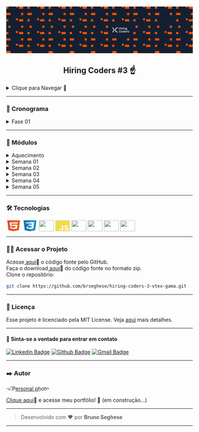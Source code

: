 <p align="center" id='top'>
    <img src="./a0_assets/banner.png">
    <h2 align="center"> Hiring Coders #3 ☝ </h2>
</p>

<details>
<summary>Clique para Navegar 🔽</summary>

- <a href="#cronograma">Cronograma</a>
- <a href="#modulos">Módulos</a>
- <a href="#tecnologias">Tecnologias</a>
- <a href="#acessar-projeto">Acessar Projeto</a>
- <a href="#licenca">Licença</a>
- <a href="#autor">Autor</a>

</details>

---

<h3 id="cronograma">📆 Cronograma</h3>

<details>
<summary>Fase 01</summary>

####

<ul>
<li>Aquecimento - 26/04/2022 a 01/05/2022</li>
<li>Semana 01 - 02/05/2022 a 08/05/2022</li>
<li>Semana 02 - 09/05/2022 a 15/05/2022</li>
<li>Semana 03 - 16/05/2022 a 22/05/2022</li>
<li>Semana 04 - 23/05/2022 a 29/05/2022</li>
<li>Semana 05 - 30/05/2022 a 05/06/2022</li>
</ul>

</details>

---

<h3 id="modulos">🎯​ Módulos</h3>

<details>
<summary>Aquecimento</summary>

####

- [Metodologias Ágeis](https://github.com/brseghese/hiring-coders-3-vtex-gama/tree/main/a1_metodologias_ageis)
- [Boas Práticas](https://github.com/brseghese/hiring-coders-3-vtex-gama/tree/main/a2_boas_praticas)
- [Estrutura de Dados](https://github.com/brseghese/hiring-coders-3-vtex-gama/tree/main/a3_estrutura_de_dados)
- [Testes](https://github.com/brseghese/hiring-coders-3-vtex-gama/tree/main/a4_testes)
- [HTML](https://github.com/brseghese/hiring-coders-3-vtex-gama/tree/main/a5_html)
- [CSS](https://github.com/brseghese/hiring-coders-3-vtex-gama/tree/main/a6_css)

</details>

<details>
<summary>Semana 01</summary>

####

- [Introdução ao Desenvolvimento](https://github.com/brseghese/hiring-coders-3-vtex-gama/tree/main/b1_introducao_desenvolvimento)
- [Lógica de Programação](https://github.com/brseghese/hiring-coders-3-vtex-gama/tree/main/b2_logica_programacao)
- [GIT & GitHub](https://github.com/brseghese/hiring-coders-3-vtex-gama/tree/main/b3_git)

</details>

<details>
<summary>Semana 02</summary>

####

- [JavaScript](https://github.com/brseghese/hiring-coders-3-vtex-gama/tree/main/c1_javascript)
- [TypeScript](https://github.com/brseghese/hiring-coders-3-vtex-gama/tree/main/c2_typescript)

</details>

<details>
<summary>Semana 03</summary>

####

- [React.js](https://github.com/brseghese/hiring-coders-3-vtex-gama/tree/main/d1_react)
- [GraphQL](https://github.com/brseghese/hiring-coders-3-vtex-gama/tree/main/d2_graphql)

</details>

<details>
<summary>Semana 04</summary>

####

- [Node.js](https://github.com/brseghese/hiring-coders-3-vtex-gama/tree/main/e1_node)

</details>

<details>
<summary>Semana 05</summary>

####

- [Node.js - HTTP GET & HTTP POST](https://github.com/brseghese/hiring-coders-3-vtex-gama/tree/main/f1_node_http)

</details>

<!-- <details>
<summary></summary>

####

</details> -->

---

<h3 id="tecnologias">🛠️ Tecnologias</h3>

<div style="display: inline_block">
  <img align="center" height="30" width="40" src="https://raw.githubusercontent.com/devicons/devicon/master/icons/html5/html5-original.svg">
  <img align="center" height="30" width="40" src="https://raw.githubusercontent.com/devicons/devicon/master/icons/css3/css3-original.svg">
  <img align="center" height="30" width="40" src="https://cdn.jsdelivr.net/gh/devicons/devicon/icons/git/git-original.svg">
  <img align="center" height="30" width="40" src="https://raw.githubusercontent.com/devicons/devicon/master/icons/javascript/javascript-plain.svg">
  <img align="center" height="30" width="40" src="https://cdn.jsdelivr.net/gh/devicons/devicon/icons/typescript/typescript-original.svg">
  <img align="center" height="30" width="40" src="https://cdn.jsdelivr.net/gh/devicons/devicon/icons/react/react-original.svg">
  <img align="center" height="30" width="40" src="https://cdn.jsdelivr.net/gh/devicons/devicon/icons/graphql/graphql-plain.svg"> 
  <img align="center" height="30" width="40" src="https://cdn.jsdelivr.net/gh/devicons/devicon/icons/nodejs/nodejs-original.svg">

---

</div>

<h3 id="acessar-projeto">👷‍♂️​ Acessar o Projeto</h3>

Acesse<a href="https://github.com/brseghese/hiring-coders-3-vtex-gama"> aqui</a>🔗 o código fonte pelo GitHub.<br>
Faça o download<a href="https://github.com/brseghese/hiring-coders-3-vtex-gama/archive/refs/heads/main.zip"> aqui</a>🔗 do código fonte no formato zip.<br>
Clone o repositório:

```bash
git clone https://github.com/brseghese/hiring-coders-3-vtex-gama.git
```

---

<h3 id="licenca">📝 Licença</h3>

Esse projeto é licenciado pela MIT License. Veja [aqui](https://pt.wikipedia.org/wiki/Licen%C3%A7a_MIT) mais detalhes.

---

#### 💬 Sinta-se a vontade para entrar em contato

[![Linkedin Badge](https://img.shields.io/badge/LinkedIn-0077B5?style=for-the-badge&logo=linkedin&logoColor=white)](https://www.linkedin.com/in/brunoseghese/) [![Github Badge](https://img.shields.io/badge/GitHub-100000?style=for-the-badge&logo=github&logoColor=white)](https://github.com/brseghese) [![Gmail Badge](https://img.shields.io/badge/Gmail-D14836?style=for-the-badge&logo=gmail&logoColor=white)](mailto:brseghese@gmail.com)

---

### ✒️ Autor

<a href="https://github.com/brseghese"> <img style="border-radius: 50%;" src="https://avatars.githubusercontent.com/u/80193824?v=4" width="100px;" alt="Personal photo"/> </a>

[Clique aqui](https://brseghese.github.io)🔗 e acesse meu portfólio! 💼 (em construção...)

---

> Desenvolvido com ❤️ por **Bruno Seghese**

---
